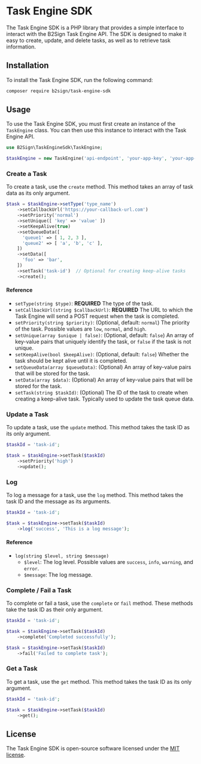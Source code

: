 # Task Engine SDK
The Task Engine SDK is a PHP library that provides a simple interface to interact with the B2Sign Task Engine API. The SDK is designed to make it easy to create, update, and delete tasks, as well as to retrieve task information.

## Installation
To install the Task Engine SDK, run the following command:

```bash
composer require b2sign/task-engine-sdk
```

## Usage
To use the Task Engine SDK, you must first create an instance of the `TaskEngine` class. You can then use this instance to interact with the Task Engine API.

```php
use B2Sign\TaskEngineSdk\TaskEngine;

$taskEngine = new TaskEngine('api-endpoint', 'your-app-key', 'your-app-secret');
```

### Create a Task
To create a task, use the `create` method. This method takes an array of task data as its only argument.

```php
$task = $taskEngine->setType('type_name')
    ->setCallbackUrl('https://your-callback-url.com')
    ->setPriority('normal')
    ->setUnique([ 'key' => 'value' ])
    ->setKeepAlive(true)
    ->setQueueData([
      'queue1' => [ 1, 2, 3 ],
      'queue2' => [ 'a', 'b', 'c' ],
    ])
    ->setData([
      'foo' => 'bar',
    ])
    ->setTask('task-id')  // Optional for creating keep-alive tasks
    ->create();
```

#### Reference
- `setType(string $type)`: **REQUIRED** The type of the task.
- `setCallbackUrl(string $callbackUrl)`: **REQUIRED** The URL to which the Task Engine will send a POST request when the task is completed.
- `setPriority(string $priority)`: (Optional, default: `normal`) The priority of the task. Possible values are `low`, `normal`, and `high`.
- `setUnique(array $unique | false)`: (Optional, default: `false`) An array of key-value pairs that uniquely identify the task, or `false` if the task is not unique.
- `setKeepAlive(bool $keepAlive)`: (Optional, default: `false`) Whether the task should be kept alive until it is completed.
- `setQueueData(array $queueData)`: (Optional) An array of key-value pairs that will be stored for the task.
- `setData(array $data)`: (Optional) An array of key-value pairs that will be stored for the task.
- `setTask(string $taskId)`: (Optional) The ID of the task to create when creating a keep-alive task. Typically used to update the task queue data.

### Update a Task
To update a task, use the `update` method. This method takes the task ID as its only argument.

```php
$taskId = 'task-id';

$task = $taskEngine->setTask($taskId)
    ->setPriority('high')
    ->update();
```

### Log
To log a message for a task, use the `log` method. This method takes the task ID and the message as its arguments.

```php
$taskId = 'task-id';

$task = $taskEngine->setTask($taskId)
    ->log('success', 'This is a log message');
```

#### Reference
- `log(string $level, string $message)`
  - `$level`: The log level. Possible values are `success`, `info`, `warning`, and `error`.
  - `$message`: The log message.

### Complete / Fail a Task
To complete or fail a task, use the `complete` or `fail` method. These methods take the task ID as their only argument.

```php
$taskId = 'task-id';

$task = $taskEngine->setTask($taskId)
    ->complete('Completed successfully');

$task = $taskEngine->setTask($taskId)
    ->fail('Failed to complete task');
```

### Get a Task
To get a task, use the `get` method. This method takes the task ID as its only argument.

```php
$taskId = 'task-id';

$task = $taskEngine->setTask($taskId)
    ->get();
```

## License
The Task Engine SDK is open-source software licensed under the [MIT license](https://opensource.org/licenses/MIT).
